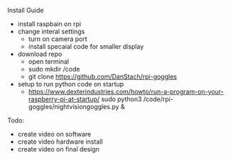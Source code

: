 Install Guide 
- install raspbain on rpi
- change interal settings
  - turn on camera port
  - install specaial code for smaller display
- download repo
  - open terminal
  - sudo mkdir /code
  - git clone https://github.com/DanStach/rpi-goggles
- setup to run python code on startup
  - https://www.dexterindustries.com/howto/run-a-program-on-your-raspberry-pi-at-startup/
  sudo python3 /code/rpi-goggles/nightvisiongoggles.py &

Todo: 
- create video on software
- create video hardware install
- create video on final design
